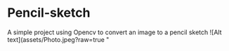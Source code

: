 # Pencil-sketch
A simple project using Opencv to convert an image to a pencil sketch
![Alt text](assets/Photo.jpeg?raw=true "

